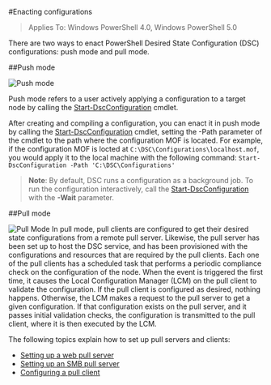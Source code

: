 #Enacting configurations

> Applies To: Windows PowerShell 4.0, Windows PowerShell 5.0

There are two ways to enact PowerShell Desired State Configuration (DSC) configurations: push mode and pull mode.

##Push mode

![Push mode](images/Push.png "How push mode works")

Push mode refers to a user actively applying a configuration to a target node by calling the [Start-DscConfiguration](https://technet.microsoft.com/en-us/library/dn521623.aspx) cmdlet.

After creating and compiling a configuration, you can enact it in push mode by calling the [Start-DscConfiguration](https://technet.microsoft.com/en-us/library/dn521623.aspx) cmdlet, setting the -Path parameter of the cmdlet to the path where the configuration MOF is located. For example, if the configuration MOF is locted at `C:\DSC\Configurations\localhost.mof`, you would apply it to the local machine with the following command:
`Start-DscConfiguration -Path 'C:\DSC\Configurations'`

> __Note__: By default, DSC runs a configuration as a background job. To run the configuration interactively, call the [Start-DscConfiguration](https://technet.microsoft.com/en-us/library/dn521623.aspx) with the __-Wait__ parameter.

##Pull mode

![Pull Mode](images/Pull.png "How pull mode works")
In pull mode, pull clients are configured to get their desired state configurations from a remote pull server. Likewise, the pull server has been set up to host the DSC service, and has been provisioned with the configurations and resources that are required by the pull clients.
Each one of the pull clients has a scheduled task that performs a periodic compliance check on the configuration of the node. When the event is triggered the first time, it causes the Local Configuration Manager (LCM) on the pull client to validate the configuration. If the pull client is configured as desired, nothing happens. Otherwise, the LCM makes a request to the pull server to get a given configuration. If that configuration exists on the pull server, and it passes initial validation checks, the configuration is transmitted to the pull client, where it is then executed by the LCM.

The following topics explain how to set up pull servers and clients:

- [Setting up a web pull server](pullServer.md)
- [Setting up an SMB pull server](pullServerSMB.md)
- [Configuring a pull client](pullClientConfigID.md)



